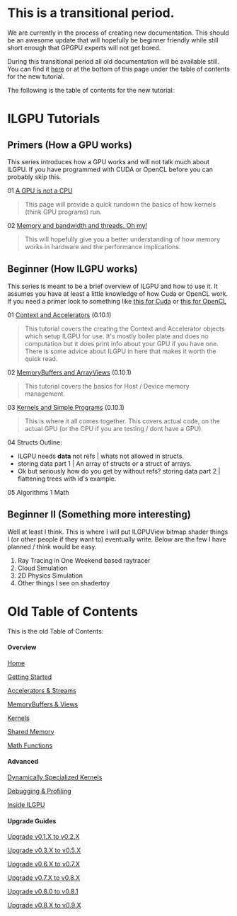 # This is a transitional period.

We are currently in the process of creating new documentation. This should be an awesome update that will hopefully 
be beginner friendly while still short enough that GPGPU experts will not get bored.

During this transitional period all old documentation will be available still. You can find it [here](Old-Home.md)
or at the bottom of this page under the table of contents for the new tutorial.

The following is the table of contents for the new tutorial:

# ILGPU Tutorials

## Primers (How a GPU works)

This series introduces how a GPU works and will not talk much about ILGPU. If you have programmed with CUDA or OpenCL 
before you can probably skip this.

01 [A GPU is not a CPU](Primer_01.md)
> This page will provide a quick rundown the basics of how kernels (think GPU programs) run.

02 [Memory and bandwidth and threads. Oh my!](Primer_02.md) 
> This will hopefully give you a better understanding of how memory works in hardware and the performance
> implications.

## Beginner (How ILGPU works)

This series is meant to be a brief overview of ILGPU and how to use it. It assumes you have at least a little knowledge of how Cuda or OpenCL work. 
If you need a primer look to something like [this for Cuda](https://developer.nvidia.com/about-cuda) or [this for OpenCL](https://www.khronos.org/opencl/)

01 [Context and Accelerators](Tutorial_01.md) (0.10.1)
> This tutorial covers the creating the Context and Accelerator objects which setup ILGPU for use. 
> It's mostly boiler plate and does no computation but it does print info about your GPU if you have one.
> There is some advice about ILGPU in here that makes it worth the quick read.

02 [MemoryBuffers and ArrayViews](Tutorial_02.md) (0.10.1)
> This tutorial covers the basics for Host / Device memory management.

03 [Kernels and Simple Programs](Tutorial_03.md) (0.10.1)
> This is where it all comes together. This covers actual code, on the actual GPU (or the CPU if you are testing / dont have a GPU). 

04 Structs
Outline: 
* ILGPU needs **data** not refs | whats not allowed in structs.
 * storing data part 1 | An array of structs or a struct of arrays.
 * Ok but seriously how do you get by without refs? storing data part 2 | flattening trees with id's example.


05 Algorithms 1 Math

## Beginner II (Something more interesting)

Well at least I think. This is where I will put ILGPUView bitmap shader things I (or other people if they want to) eventually write. Below are the few I have planned / think would be easy.

1. Ray Tracing in One Weekend based raytracer
2. Cloud Simulation
2. 2D Physics Simulation
3. Other things I see on shadertoy


# Old Table of Contents
This is the old Table of Contents:

#### Overview

[Home](Old-Home.md)

[Getting Started](Getting-Started.md)

[Accelerators & Streams](Accelerators-and-Streams.md)

[MemoryBuffers & Views](Memory-Buffers-and-Views.md)

[Kernels](Kernels.md)

[Shared Memory](Shared-Memory.md)

[Math Functions](Math-Functions.md)

#### Advanced

[Dynamically Specialized Kernels](Dynamically-Specialized-Kernels.md)

[Debugging & Profiling](Debugging-and-Profiling.md)

[Inside ILGPU](Inside-ILGPU.md)


#### Upgrade Guides

[Upgrade v0.1.X to v0.2.X](Upgrade-v0.1.X-to-v0.2.X.md)

[Upgrade v0.3.X to v0.5.X](Upgrade-v0.3.X-to-v0.5.X.md)

[Upgrade v0.6.X to v0.7.X](Upgrade-v0.6.X-to-v0.7.X.md)

[Upgrade v0.7.X to v0.8.X](Upgrade-v0.7.X-to-v0.8.X.md)

[Upgrade v0.8.0 to v0.8.1](Upgrade-v0.8.0-to-v0.8.1.md)

[Upgrade v0.8.X to v0.9.X](Upgrade-v0.8.X-to-v0.9.X.md)
